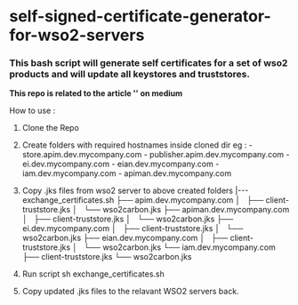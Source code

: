 # self-signed-certificate-generator-for-wso2-servers

### This bash script will generate self certificates for a set of wso2 products and will update all keystores and truststores.

**This repo is related to the article '' on medium**

How to use :
1. Clone the Repo
2. Create folders with required hostnames inside cloned dir
    eg : 
       - store.apim.dev.mycompany.com
       - publisher.apim.dev.mycompany.com
       - ei.dev.mycompany.com
       - eian.dev.mycompany.com
       - iam.dev.mycompany.com
       - apiman.dev.mycompany.com

3. Copy .jks files from wso2 server to above created folders
        |---exchange_certificates.sh
        ├── apim.dev.mycompany.com
        │   ├── client-truststore.jks
        │   └── wso2carbon.jks
        ├── apiman.dev.mycompany.com
        │   ├── client-truststore.jks
        │   └── wso2carbon.jks
        ├── ei.dev.mycompany.com
        │   ├── client-truststore.jks
        │   └── wso2carbon.jks
        ├── eian.dev.mycompany.com
        │   ├── client-truststore.jks
        │   └── wso2carbon.jks
        └── iam.dev.mycompany.com
            ├── client-truststore.jks
            └── wso2carbon.jks
            
4. Run script
      sh exchange_certificates.sh

5. Copy updated .jks files to the relavant WSO2 servers back.

